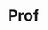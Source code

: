 ---
layout: person
given: Richard
family: Durbin
department: Department of Genetics
title: Prof
job_title: Professor of Genetics
crsid: rd109
image: /assets/uploads/Durbin_Richard.jpg
webpage: https://www.gen.cam.ac.uk/directory/richard-durbin
biography: "Richard is a computational biologist. He is a Professor of Genetics at\
  \ the University of Cambridge and currently an Associate Faculty member at the Wellcome\
  \ Trust Sanger Institute. \n\nHe is involved in a wide variety of genomic genetics\
  \ projects from a computational and mathematical perspective. Current interests\
  \ include genetic variation, evolutionary and population genetics in humans and\
  \ cichlid fishes, and algorithms and software for high-throughput sequencing and\
  \ genome assembly.\n\nIn the past Richard has led a number of large scale genomics\
  \ projects, including the 1000 Genomes Project (with David Altshuler at the Broad\
  \ Institute) and the UK10K project, both of which completed in 2015, and the gorilla\
  \ reference sequencing project. Previously he worked on sequence analysis software\
  \ including hidden Markov model (HMM) methods for gene finding and protein similarity\
  \ detection, jointly authoring a book Biological Sequence analysis with Sean Eddy,\
  \ Anders Krogh and Graeme Mitchison. He also helped establish a number of reference\
  \ genomic databases including WormBase for C.elegans biology (using the ACeDB software\
  \ he co-developed with Jean Thierry-Mieg), Pfam, TreeFam and Ensembl. In the further\
  \ past, Richard’s postdoc was with David Rumelhart on the foundations of back-propagation\
  \ in multi-layer networks."
name: Richard Durbin
---